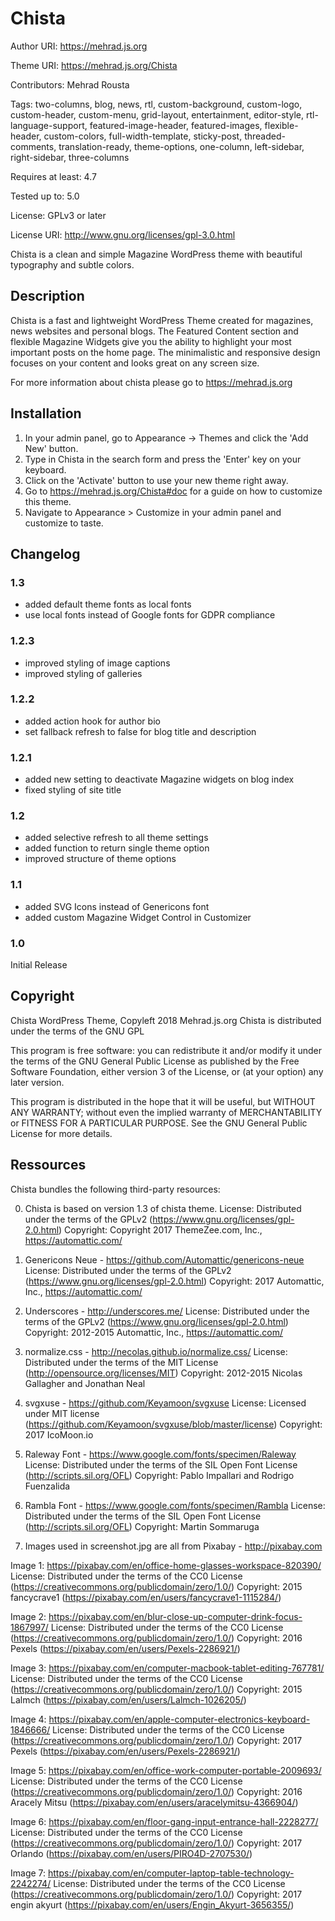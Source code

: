 # Chista
Author URI: https://mehrad.js.org

Theme URI: https://mehrad.js.org/Chista

Contributors: Mehrad Rousta

Tags: two-columns, blog, news, rtl, custom-background, custom-logo, custom-header, custom-menu, grid-layout, entertainment, editor-style, rtl-language-support, featured-image-header, featured-images, flexible-header, custom-colors, full-width-template, sticky-post, threaded-comments, translation-ready, theme-options, one-column, left-sidebar, right-sidebar, three-columns

Requires at least: 4.7

Tested up to: 5.0

License: GPLv3 or later

License URI: http://www.gnu.org/licenses/gpl-3.0.html

Chista is a clean and simple Magazine WordPress theme with beautiful typography and subtle colors.

## Description

Chista is a fast and lightweight WordPress Theme created for magazines, news websites and personal blogs. The Featured Content section and flexible Magazine Widgets give you the ability to highlight your most important posts on the home page. The minimalistic and responsive design focuses on your content and looks great on any screen size.

For more information about chista please go to https://mehrad.js.org

## Installation

1. In your admin panel, go to Appearance -> Themes and click the 'Add New' button.
2. Type in Chista in the search form and press the 'Enter' key on your keyboard.
3. Click on the 'Activate' button to use your new theme right away.
4. Go to https://mehrad.js.org/Chista#doc for a guide on how to customize this theme.
5. Navigate to Appearance > Customize in your admin panel and customize to taste.

## Changelog

### 1.3
* added default theme fonts as local fonts
* use local fonts instead of Google fonts for GDPR compliance

### 1.2.3
* improved styling of image captions
* improved styling of galleries

### 1.2.2
* added action hook for author bio
* set fallback refresh to false for blog title and description

### 1.2.1
* added new setting to deactivate Magazine widgets on blog index
* fixed styling of site title

### 1.2
* added selective refresh to all theme settings
* added function to return single theme option
* improved structure of theme options

### 1.1
* added SVG Icons instead of Genericons font
* added custom Magazine Widget Control in Customizer

### 1.0
Initial Release

## Copyright

Chista WordPress Theme, Copyleft 2018 Mehrad.js.org
Chista is distributed under the terms of the GNU GPL

This program is free software: you can redistribute it and/or modify
it under the terms of the GNU General Public License as published by
the Free Software Foundation, either version 3 of the License, or
(at your option) any later version.

This program is distributed in the hope that it will be useful,
but WITHOUT ANY WARRANTY; without even the implied warranty of
MERCHANTABILITY or FITNESS FOR A PARTICULAR PURPOSE. See the
GNU General Public License for more details.

## Ressources

Chista bundles the following third-party resources:

0. Chista is based on version 1.3 of chista theme.
License: Distributed under the terms of the GPLv2 (https://www.gnu.org/licenses/gpl-2.0.html)
Copyright:  Copyright 2017 ThemeZee.com, Inc., https://automattic.com/

1. Genericons Neue - https://github.com/Automattic/genericons-neue
License: Distributed under the terms of the GPLv2 (https://www.gnu.org/licenses/gpl-2.0.html)
Copyright: 2017 Automattic, Inc., https://automattic.com/

2. Underscores - http://underscores.me/
License: Distributed under the terms of the GPLv2 (https://www.gnu.org/licenses/gpl-2.0.html)
Copyright: 2012-2015 Automattic, Inc., https://automattic.com/

3. normalize.css - http://necolas.github.io/normalize.css/
License: Distributed under the terms of the MIT License (http://opensource.org/licenses/MIT)
Copyright: 2012-2015 Nicolas Gallagher and Jonathan Neal

4. svgxuse - https://github.com/Keyamoon/svgxuse
License: Licensed under MIT license (https://github.com/Keyamoon/svgxuse/blob/master/license)
Copyright: 2017 IcoMoon.io

5. Raleway Font - https://www.google.com/fonts/specimen/Raleway
License: Distributed under the terms of the SIL Open Font License (http://scripts.sil.org/OFL)
Copyright: Pablo Impallari and Rodrigo Fuenzalida

6. Rambla Font - https://www.google.com/fonts/specimen/Rambla
License: Distributed under the terms of the SIL Open Font License (http://scripts.sil.org/OFL)
Copyright: Martin Sommaruga

7. Images used in screenshot.jpg are all from Pixabay - http://pixabay.com

Image 1: https://pixabay.com/en/office-home-glasses-workspace-820390/
License: Distributed under the terms of the CC0 License (https://creativecommons.org/publicdomain/zero/1.0/)
Copyright: 2015 fancycrave1 (https://pixabay.com/en/users/fancycrave1-1115284/)

Image 2: https://pixabay.com/en/blur-close-up-computer-drink-focus-1867997/
License: Distributed under the terms of the CC0 License (https://creativecommons.org/publicdomain/zero/1.0/)
Copyright: 2016 Pexels (https://pixabay.com/en/users/Pexels-2286921/)

Image 3: https://pixabay.com/en/computer-macbook-tablet-editing-767781/
License: Distributed under the terms of the CC0 License (https://creativecommons.org/publicdomain/zero/1.0/)
Copyright: 2015 Lalmch (https://pixabay.com/en/users/Lalmch-1026205/)

Image 4: https://pixabay.com/en/apple-computer-electronics-keyboard-1846666/
License: Distributed under the terms of the CC0 License (https://creativecommons.org/publicdomain/zero/1.0/)
Copyright: 2017 Pexels (https://pixabay.com/en/users/Pexels-2286921/)

Image 5: https://pixabay.com/en/office-work-computer-portable-2009693/
License: Distributed under the terms of the CC0 License (https://creativecommons.org/publicdomain/zero/1.0/)
Copyright: 2016 Aracely Mitsu (https://pixabay.com/en/users/aracelymitsu-4366904/)

Image 6: https://pixabay.com/en/floor-gang-input-entrance-hall-2228277/
License: Distributed under the terms of the CC0 License (https://creativecommons.org/publicdomain/zero/1.0/)
Copyright: 2017 Orlando (https://pixabay.com/en/users/PIRO4D-2707530/)

Image 7: https://pixabay.com/en/computer-laptop-table-technology-2242274/
License: Distributed under the terms of the CC0 License (https://creativecommons.org/publicdomain/zero/1.0/)
Copyright: 2017 engin akyurt (https://pixabay.com/en/users/Engin_Akyurt-3656355/)

